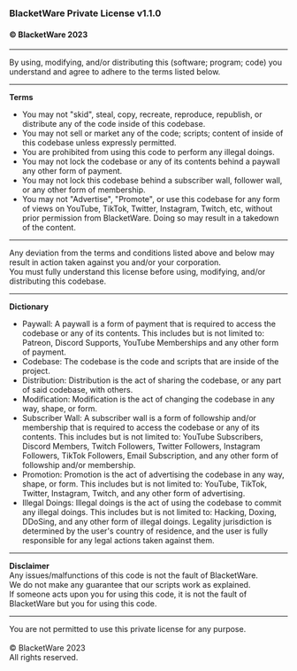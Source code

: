 ### BlacketWare Private License v1.1.0
#### © BlacketWare 2023
- - -
By using, modifying, and/or distributing this (software; program; code) you understand and agree to adhere to the terms listed below.
- - -
**Terms**<br>
- You may not "skid", steal, copy, recreate, reproduce, republish, or distribute any of the code inside of this codebase.<br>
- You may not sell or market any of the code; scripts; content of inside of this codebase unless expressly permitted.<br>
- You are prohibited from using this code to perform any illegal doings.<br>
- You may not lock the codebase or any of its contents behind a paywall any other form of payment.<br>
- You may not lock this codebase behind a subscriber wall, follower wall, or any other form of membership.<br>
- You may not "Advertise", "Promote", or use this codebase for any form of views on YouTube, TikTok, Twitter, Instagram, Twitch, etc, without prior permission from BlacketWare. Doing so may result in a takedown of the content.<br>
- - -
Any deviation from the terms and conditions listed above and below may result in action taken against you and/or your corporation.<br>
You must fully understand this license before using, modifying, and/or distributing this codebase.
- - -
**Dictionary**<br>
- Paywall: A paywall is a form of payment that is required to access the codebase or any of its contents. This includes but is not limited to: Patreon, Discord Supports, YouTube Memberships and any other form of payment.
- Codebase: The codebase is the code and scripts that are inside of the project.
- Distribution: Distribution is the act of sharing the codebase, or any part of said codebase, with others.
- Modification: Modification is the act of changing the codebase in any way, shape, or form.
- Subscriber Wall: A subscriber wall is a form of followship and/or membership that is required to access the codebase or any of its contents. This includes but is not limited to: YouTube Subscribers, Discord Members, Twitch Followers, Twitter Followers, Instagram Followers, TikTok Followers, Email Subscription, and any other form of followship and/or membership.
- Promotion: Promotion is the act of advertising the codebase in any way, shape, or form. This includes but is not limited to: YouTube, TikTok, Twitter, Instagram, Twitch, and any other form of advertising.
- Illegal Doings: Illegal doings is the act of using the codebase to commit any illegal doings. This includes but is not limited to: Hacking, Doxing, DDoSing, and any other form of illegal doings. Legality jurisdiction is determined by the user's country of residence, and the user is fully responsible for any legal actions taken against them.
- - -
**Disclaimer**<br>
Any issues/malfunctions of this code is not the fault of BlacketWare.<br>
We do not make any guarantee that our scripts work as explained.<br>
If someone acts upon you for using this code, it is not the fault of BlacketWare but you for using this code.
- - -

You are not permitted to use this private license for any purpose.<br>
<br>
© BlacketWare 2023<br>
All rights reserved.